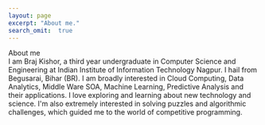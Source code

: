 ```yaml
--- 
layout: page
excerpt: "About me."
search_omit:  true
---
```


About me 
<br>
I am Braj Kishor, a third year undergraduate in Computer Science and Engineering at Indian Institute of Information Technology Nagpur. I hail from Begusarai, Bihar (BR). I am broadly interested in Cloud Computing, Data Analytics, Middle Ware SOA, Machine Learning, Predictive Analysis and their applications. I love exploring and learning about new technology and science. I'm also extremely interested in solving puzzles and algorithmic challenges, which guided me to the world of competitive programming.
